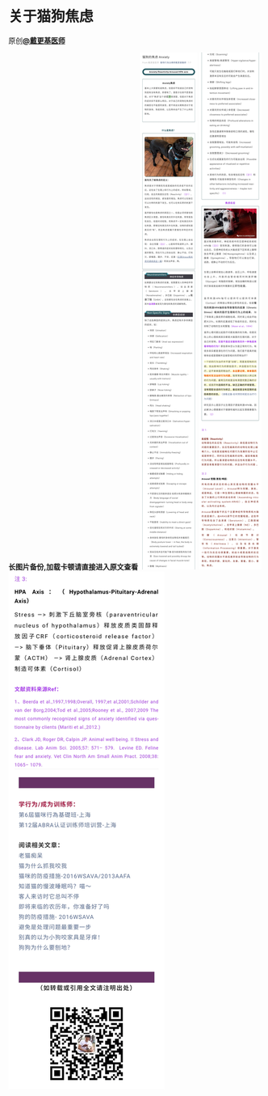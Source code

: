 # 关于猫狗焦虑
原创[**@戴更基医师**](https://mp.weixin.qq.com/s/CQbtuggbfhkZrtCCJYh1EA)

**长图片备份,加载卡顿请直接进入原文查看**
![关于猫狗焦虑1](图片存档/关于猫狗焦虑1.jpg)
![关于猫狗焦虑2](图片存档/关于猫狗焦虑2.jpg)
![关于猫狗焦虑3](图片存档/关于猫狗焦虑3.jpg)